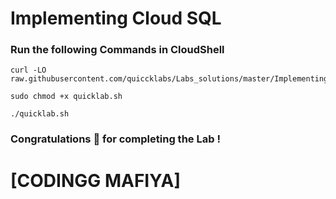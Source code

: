 # Implementing Cloud SQL

### Run the following Commands in CloudShell

```
curl -LO raw.githubusercontent.com/quiccklabs/Labs_solutions/master/Implementing%20Cloud%20SQL/quicklab.sh

sudo chmod +x quicklab.sh

./quicklab.sh
```

### Congratulations 🎉 for completing the Lab !

# [CODINGG MAFIYA]

